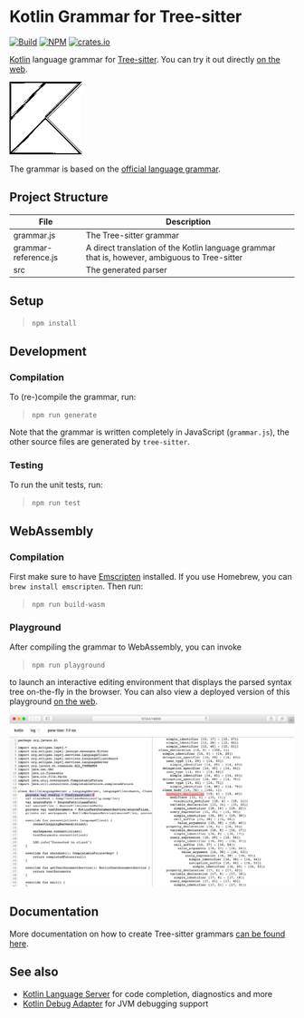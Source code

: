 # Kotlin Grammar for Tree-sitter

[![Build](https://github.com/fwcd/tree-sitter-kotlin/actions/workflows/build.yml/badge.svg)](https://github.com/fwcd/tree-sitter-kotlin/actions/workflows/build.yml)
[![NPM](https://img.shields.io/npm/v/tree-sitter-kotlin)](https://www.npmjs.com/package/tree-sitter-kotlin)
[![crates.io](https://img.shields.io/crates/v/tree-sitter-kotlin)](https://crates.io/crates/tree-sitter-kotlin)

[Kotlin](https://kotlinlang.org) language grammar for [Tree-sitter](http://tree-sitter.github.io/tree-sitter/). You can try it out directly [on the web](https://fwcd.github.io/tree-sitter-kotlin).

![Icon](Icon128.png)

The grammar is based on the [official language grammar](https://kotlinlang.org/docs/reference/grammar.html).

## Project Structure

| File | Description |
| ---- | ----------- |
| grammar.js | The Tree-sitter grammar |
| grammar-reference.js | A direct translation of the Kotlin language grammar that is, however, ambiguous to Tree-sitter |
| src | The generated parser |

## Setup

>`npm install`

## Development

### Compilation

To (re-)compile the grammar, run:

>`npm run generate`

Note that the grammar is written completely in JavaScript (`grammar.js`), the other source files are generated by `tree-sitter`.

### Testing

To run the unit tests, run:

>`npm run test`

## WebAssembly

### Compilation

First make sure to have [Emscripten](https://emscripten.org/) installed. If you use Homebrew, you can `brew install emscripten`. Then run:

>`npm run build-wasm`

### Playground

After compiling the grammar to WebAssembly, you can invoke

>`npm run playground`

to launch an interactive editing environment that displays the parsed syntax tree on-the-fly in the browser. You can also view a deployed version of this playground [on the web](https://fwcd.github.io/tree-sitter-kotlin).

![Screenshot](playground-screenshot.png)

## Documentation

More documentation on how to create Tree-sitter grammars [can be found here](https://tree-sitter.github.io/tree-sitter/creating-parsers).

## See also

* [Kotlin Language Server](https://github.com/fwcd/kotlin-language-server) for code completion, diagnostics and more
* [Kotlin Debug Adapter](https://github.com/fwcd/kotlin-debug-adapter) for JVM debugging support

